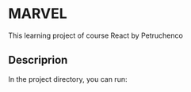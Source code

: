 # MARVEL

This learning project of course React by Petruchenco

## Descriprion

In the project directory, you can run:
